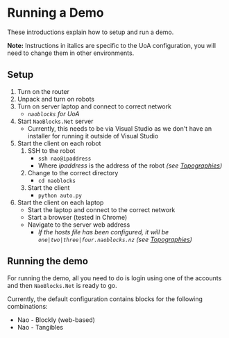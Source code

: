 # Running a Demo

These introductions explain how to setup and run a demo.

**Note:** Instructions in italics are specific to the UoA configuration, you will need to change them in other environments.

## Setup

1. Turn on the router
1. Unpack and turn on robots
1. Turn on server laptop and connect to correct network 
    * *`naoblocks` for UoA*
1. Start `NaoBlocks.Net` server 
    * Currently, this needs to be via Visual Studio as we don't have an installer for running it outside of Visual Studio
1. Start the client on each robot
    1. SSH to the robot
        * `ssh nao@ipaddress`
        * Where *ipaddress* is the address of the robot *(see [Topographies](Documentation/Topography1.md))*
    1. Change to the correct directory
        * `cd naoblocks`
    1. Start the client
        * `python auto.py`
1. Start the client on each laptop
    * Start the laptop and connect to the correct network
    * Start a browser (tested in Chrome)
    * Navigate to the server web address
        * *If the hosts file has been configured, it will be `one|two|three|four.naoblocks.nz` (see [Topographies](Documentation/Topography1.md))*

## Running the demo

For running the demo, all you need to do is login using one of the accounts and then `NaoBlocks.Net` is ready to go.

Currently, the default configuration contains blocks for the following combinations:
* Nao - Blockly (web-based)
* Nao - Tangibles
